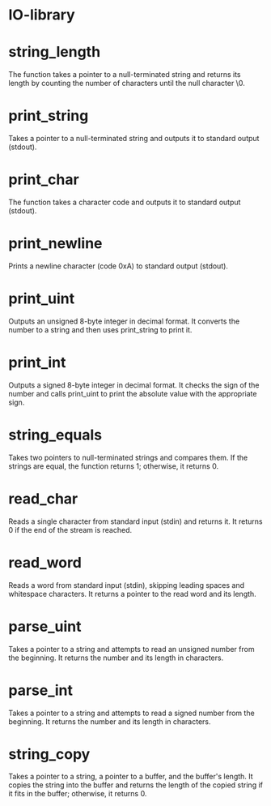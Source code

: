 # IO-library

# string_length
The function takes a pointer to a null-terminated string and returns its length by counting the number of characters until the null character \0.

# print_string
Takes a pointer to a null-terminated string and outputs it to standard output (stdout).

# print_char
The function takes a character code and outputs it to standard output (stdout).

# print_newline
Prints a newline character (code 0xA) to standard output (stdout).

# print_uint
Outputs an unsigned 8-byte integer in decimal format. It converts the number to a string and then uses print_string to print it.

# print_int
Outputs a signed 8-byte integer in decimal format. It checks the sign of the number and calls print_uint to print the absolute value with the appropriate sign.

# string_equals
Takes two pointers to null-terminated strings and compares them. If the strings are equal, the function returns 1; otherwise, it returns 0.

# read_char
Reads a single character from standard input (stdin) and returns it. It returns 0 if the end of the stream is reached.

# read_word
Reads a word from standard input (stdin), skipping leading spaces and whitespace characters. It returns a pointer to the read word and its length.

# parse_uint
Takes a pointer to a string and attempts to read an unsigned number from the beginning. It returns the number and its length in characters.

# parse_int
Takes a pointer to a string and attempts to read a signed number from the beginning. It returns the number and its length in characters.

# string_copy
Takes a pointer to a string, a pointer to a buffer, and the buffer's length. It copies the string into the buffer and returns the length of the copied string if it fits in the buffer; otherwise, it returns 0.
